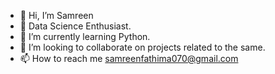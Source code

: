 - 👋 Hi, I’m Samreen
- 👀 Data Science Enthusiast.
- 🌱 I’m currently learning Python.
- 💞️ I’m looking to collaborate on projects related to the same.
- 📫 How to reach me samreenfathima070@gmail.com
